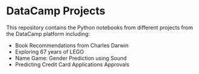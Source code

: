 # DataCamp Projects
This repository contains the Python notebooks from different projects from the DataCamp platform including:

- Book Recommendations from Charles Darwin
- Exploring 67 years of LEGO
- Name Game: Gender Prediction using Sound
- Predicting Credit Card Applications Approvals

